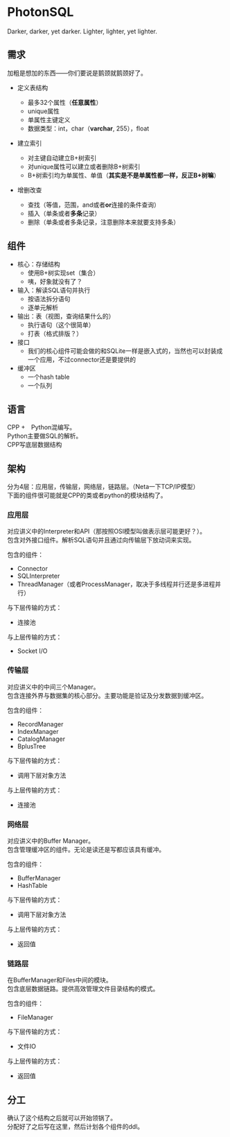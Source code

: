 # PhotonSQL

Darker, darker, yet darker.
Lighter, lighter, yet lighter.

## 需求

加粗是想加的东西——你们要说是鹅颈就鹅颈好了。

- 定义表结构  
  - 最多32个属性（**任意属性**）  
  - unique属性  
  - 单属性主键定义  
  - 数据类型：int，char（**varchar**, 255），float  

- 建立索引  
  - 对主键自动建立B+树索引  
  - 对unique属性可以建立或者删除B+树索引  
  - B+树索引均为单属性、单值（**其实是不是单属性都一样，反正B+树嘛**）  
  
- 增删改查  
  - 查找（等值，范围，and或者**or**连接的条件查询）  
  - 插入（单条或者**多条**记录）  
  - 删除（单条或者多条记录，注意删除本来就要支持多条）  
  
## 组件

- 核心：存储结构  
  - 使用B+树实现set（集合）  
  - 咦，好象就没有了？  
- 输入：解读SQL语句并执行  
  - 按语法拆分语句  
  - 逐单元解析  
- 输出：表（视图，查询结果什么的）  
  - 执行语句（这个很简单）  
  - 打表（格式排版？）
- 接口  
  - 我们的核心组件可能会做的和SQLite一样是嵌入式的，当然也可以封装成一个应用，不过connector还是要提供的  
- 缓冲区  
  - 一个hash table  
  - 一个队列  

## 语言

CPP +　Python混编写。  
Python主要做SQL的解析。  
CPP写底层数据结构  

## 架构

分为4层：应用层，传输层，网络层，链路层。（Neta一下TCP/IP模型）  
下面的组件很可能就是CPP的类或者python的模块结构了。  

### 应用层

对应讲义中的Interpreter和API（那按照OSI模型叫做表示层可能更好？）。  
包含对外接口组件。解析SQL语句并且通过向传输层下放动词来实现。  
  
包含的组件：  
- Connector  
- SQLInterpreter  
- ThreadManager（或者ProcessManager，取决于多线程并行还是多进程并行）  

与下层传输的方式：  
- 连接池

与上层传输的方式：  
- Socket I/O

### 传输层

对应讲义中的中间三个Manager。  
包含连接外界与数据集的核心部分。主要功能是验证及分发数据到缓冲区。  
  
包含的组件：  
- RecordManager
- IndexManager
- CatalogManager
- BplusTree

与下层传输的方式：  
- 调用下层对象方法

与上层传输的方式：  
- 连接池

### 网络层

对应讲义中的Buffer Manager。  
包含管理缓冲区的组件。无论是读还是写都应该具有缓冲。  

包含的组件：  

- BufferManager
- HashTable

与下层传输的方式：  
- 调用下层对象方法

与上层传输的方式：  
- 返回值

### 链路层

在BufferManager和Files中间的模块。  
包含底层数据链路。提供高效管理文件目录结构的模式。  

包含的组件：  
- FileManager

与下层传输的方式：  
- 文件IO

与上层传输的方式：  
- 返回值

## 分工

确认了这个结构之后就可以开始领锅了。  
分配好了之后写在这里，然后计划各个组件的ddl。
